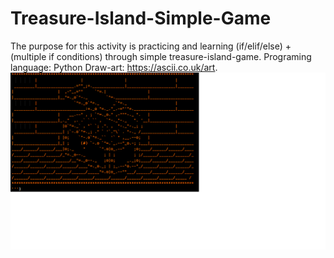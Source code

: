 <h1> Treasure-Island-Simple-Game </h1>

The purpose for this activity is practicing and learning (if/elif/else) + (multiple if conditions) through simple treasure-island-game. 
Programing language: Python 
Draw-art: https://ascii.co.uk/art. 
<img src="2.31.png">
